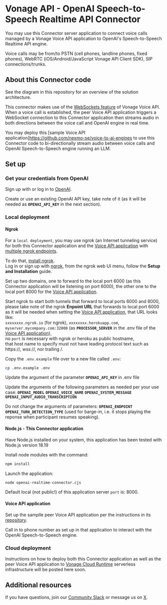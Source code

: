 # Vonage API - OpenAI Speech-to-Speech Realtime API Connector

You may use this Connector server application to connect voice calls managed by a Vonage Voice API application to OpenAI's Speech-to-Speech Realtime API engine.

Voice calls may be from/to PSTN (cell phones, landline phones, fixed phones),  WebRTC (iOS/Android/JavaScript Vonage API Client SDK), SIP connections/trunks.

## About this Connector code

See the diagram in this repository for an overview of the solution architecture.

This connector makes use of the [WebSockets feature](https://developer.vonage.com/en/voice/voice-api/concepts/websockets) of Vonage Voice API.</br>
When a voice call is established, the peer Voice API application triggers a WebSocket connection to this Connector application then streams audio in both directions between the voice call and OpenAI engine in real time. 

You may deploy this [sample Voice API application]https://github.com/nexmo-se/voice-to-ai-engines to use this Connector code to bi-directionally stream audio between voice calls and OpenAI Speech-to-Speech engine running an LLM.

## Set up

### Get your credentials from OpenAI

Sign up with or log in to [OpenAI](https://platform.openai.com/).</br>

Create or use an existing OpenAI API key,
take note of it (as it will be needed as **`OPENAI_API_KEY`** in the next section).</br>

### Local deployment

#### Ngrok

For a `local deployment`, you may use ngrok (an Internet tunneling service) for both this Connector application and the [Voice API application](https://github.com/nexmo-se/voice-to-ai-engines) with [multiple ngrok endpoints](https://ngrok.com/docs/agent/config/v3/#multiple-endpoints).

To do that, [install ngrok](https://ngrok.com/downloads).</br>
Log in or sign up with [ngrok](https://ngrok.com/), from the ngrok web UI menu, follow the **Setup and Installation** guide.

Set up two domains, one to forward to the local port 6000 (as this Connector application will be listening on port 6000), the other one to the local port 8000 for the [Voice API application](https://github.com/nexmo-se/voice-to-ai-engines).

Start ngrok to start both tunnels that forward to local ports 6000 and 8000,</br>
please take note of the ngrok **Enpoint URL** that forwards to local port 6000 as it will be needed when setting the [Voice API application](https://github.com/nexmo-se/voice-to-ai-engines),
that URL looks like:</br>
`xxxxxxxx.ngrok.io` (for ngrok), `xxxxxxxx.herokuapp.com`, `myserver.mycompany.com:32000`  (as **`PROCESSOR_SERVER`** in the .env file of the [Voice API application](https://github.com/nexmo-se/voice-to-ai-engines)),</br>
no `port` is necessary with ngrok or heroku as public hostname,</br>
that host name to specify must not have leading protocol text such as https://, wss://, nor trailing /.

Copy the `.env.example` file over to a new file called `.env`:
```bash
cp .env.example .env
```

Update the argument of the parameter **`OPENAI_API_KEY`** in .env file<br>

Update the arguments of the following parameters as needed per your use case:
**`OPENAI_MODEL`**
**`OPENAI_VOICE_NAME`**
**`OPENAI_SYSTEM_MESSAGE`**
**`OPENAI_INPUT_AUDIO_TRANSCRIPTION`**

Do not change the arguments of parameters:
**`OPENAI_ENDPOINT`**
**`OPENAI_TURN_DETECTION_TYPE`** (used for barge-in, i.e. it stops playing the reponse when participant resumes speaking).

#### Node.js - This Connector application

Have Node.js installed on your system, this application has been tested with Node.js version 18.19<br>

Install node modules with the command:<br>
 ```bash
npm install
```

Launch the application:<br>
```bash
node openai-realtime-connector.cjs
```

Default local (not public!) of this application server `port` is: 8000.

#### Voice API application

Set up the samplle peer Voice API application per the instructions in its [repository](https://https://github.com/nexmo-se/voice-to-ai-engines).

Call in to phone number as set up in that application to interact with the OpenAI Speech-to-Speech engine.

### Cloud deployment

Instructions on how to deploy both this Connector application as well as the peer Voice API application to [Vonage Cloud Runtime](https://developer.vonage.com/en/vonage-cloud-runtime/getting-started/technical-details) serverless infrastructure will be posted here soon.

## Additional resources

If you have questions, join our [Community Slack](https://developer.vonage.com/community/slack) or message us on [X](https://twitter.com/VonageDev?adobe_mc=MCMID%3D61117212728348884173699984659581708157%7CMCORGID%3DA8833BC75245AF9E0A490D4D%2540AdobeOrg%7CTS%3D1740259490).
